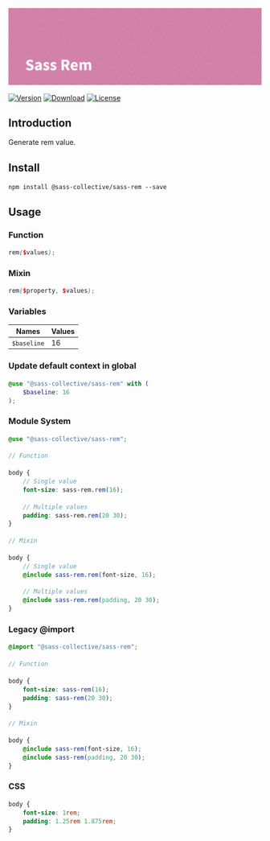 ![Sass Rem](.repo/banner.png)

[![Version](https://flat.badgen.net/npm/v/@sass-collective/sass-rem)](https://www.npmjs.com/package/@sass-collective/sass-rem)
[![Download](https://flat.badgen.net/npm/dt/@sass-collective/sass-rem)](https://www.npmjs.com/package/@sass-collective/sass-rem)
[![License](https://flat.badgen.net/npm/license/@sass-collective/sass-rem)](https://www.npmjs.com/package/@sass-collective/sass-rem)

## Introduction

Generate rem value.

## Install

    npm install @sass-collective/sass-rem --save

## Usage

### Function

```scss
rem($values);
```

### Mixin

```scss
rem($property, $values);
```

### Variables

| Names            | Values    |
| ---------------- | --------- |
| ``$baseline``    | 16        |

### Update default context in global

```scss
@use "@sass-collective/sass-rem" with (
    $baseline: 16
);
```

### Module System

```scss
@use "@sass-collective/sass-rem";

// Function

body {
    // Single value
    font-size: sass-rem.rem(16);
    
    // Multiple values
    padding: sass-rem.rem(20 30);
}

// Mixin

body {
    // Single value
    @include sass-rem.rem(font-size, 16);
    
    // Multiple values
    @include sass-rem.rem(padding, 20 30);
}
```

### Legacy @import

```scss
@import "@sass-collective/sass-rem";

// Function

body {
    font-size: sass-rem(16);
    padding: sass-rem(20 30);
}

// Mixin

body {
    @include sass-rem(font-size, 16);
    @include sass-rem(padding, 20 30);
}
```

### CSS

```css
body {
    font-size: 1rem;
    padding: 1.25rem 1.875rem;
}
```
